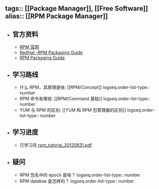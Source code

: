 tags:: [[Package Manager]], [[Free Software]] 
alias:: [[RPM Package Manager]]
---

- ## 官方资料
	- [RPM 官网](https://rpm.org/index.html)
	- [RedHat -RPM Packaging Guide](https://access.redhat.com/documentation/en-us/red_hat_enterprise_linux/7/html/rpm_packaging_guide/index)
	- [RPM Packaging Guide](https://rpm-packaging-guide.github.io/)
- ## 学习路线
	- 什么 RPM，其原理是啥: [[RPM/Concept]]
	  logseq.order-list-type:: number
	- RPM 命令有哪些: [[RPM/Command 基础]]
	  logseq.order-list-type:: number
	- YUM 与 RPM 的区别: [[YUM 和 RPM 包管理器的区别]]
	  logseq.order-list-type:: number
- ## 学习进度
	- 已学习完 [rpm_tutorial_20120831.pdf](https://access.redhat.com/sites/default/files/attachments/rpm_tutorial_20120831.pdf)
- ## 疑问
	- RPM 包名中的 epoch 是啥？
	  logseq.order-list-type:: number
	- RPM databse 是怎样的？
	  logseq.order-list-type:: number